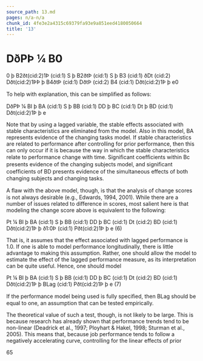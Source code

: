 ```yaml
---
source_path: 13.md
pages: n/a-n/a
chunk_id: 4fe3e2a4315c69379fa93e9a851eed4180050664
title: '13'
---
```

# DðPÞ ¼ B0

0 þ B2ðt(cid:2)1Þ (cid:1) S þ B2ðtÞ (cid:1) S þ B3 (cid:1) ðDt (cid:2) Dðt(cid:2)1ÞÞ þ B4ðtÞ (cid:1) DðtÞ (cid:2) B4 (cid:1) Dðt(cid:2)1Þ þ e0

To help with explanation, this can be simpliﬁed as follows:

DðPÞ ¼ BI þ BA (cid:1) S þ BB (cid:1) DD þ BC (cid:1) Dt þ BD (cid:1) Dðt(cid:2)1Þ þ e

Note that by using a lagged variable, the stable effects associated with stable characteristics are eliminated from the model. Also in this model, BA represents evidence of the changing tasks model. If stable characteristics are related to performance after controlling for prior performance, then this can only occur if it is because the way in which the stable characteristics relate to performance change with time. Signiﬁcant coefﬁcients within Bc presents evidence of the changing subjects model, and signiﬁcant coefﬁcients of BD presents evidence of the simultaneous effects of both changing subjects and changing tasks.

A ﬂaw with the above model, though, is that the analysis of change scores is not always desirable (e.g., Edwards, 1994, 2001). While there are a number of issues related to difference in scores, most salient here is that modeling the change score above is equivalent to the following:

Pt ¼ BI þ BA (cid:1) S þ BB (cid:1) DD þ BC (cid:1) Dt (cid:2) BD (cid:1) Dðt(cid:2)1Þ þ ð1:0Þ (cid:1) Pðt(cid:2)1Þ þ e (6)

That is, it assumes that the effect associated with lagged performance is 1.0. If one is able to model performance longitudinally, there is little advantage to making this assumption. Rather, one should allow the model to estimate the effect of the lagged performance measure, as its interpretation can be quite useful. Hence, one should model

Pt ¼ BI þ BA (cid:1) S þ BB (cid:1) DD þ BC (cid:1) Dt (cid:2) BD (cid:1) Dðt(cid:2)1Þ þ BLag (cid:1) Pðt(cid:2)1Þ þ e (7)

If the performance model being used is fully speciﬁed, then BLag should be equal to one, an assumption that can be tested empirically.

The theoretical value of such a test, though, is not likely to be large. This is because research has already shown that performance trends tend to be non-linear (Deadrick et al., 1997; Ployhart & Hakel, 1998; Sturman et al., 2005). This means that, because job performance tends to follow a negatively accelerating curve, controlling for the linear effects of prior

65
